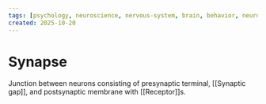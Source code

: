```yaml
---
tags: [psychology, neuroscience, nervous-system, brain, behavior, neurotransmitters]
created: 2025-10-20
---
```

# Synapse

Junction between neurons consisting of presynaptic terminal, [[Synaptic gap]], and postsynaptic membrane with [[Receptor]]s.
